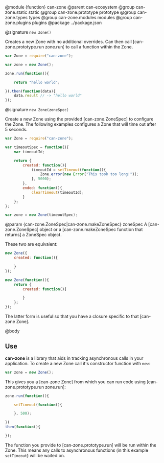 @module {function} can-zone
@parent can-ecosystem
@group can-zone.static static
@group can-zone.prototype prototype
@group can-zone.types types
@group can-zone.modules modules
@group can-zone.plugins plugins
@package ../package.json

@signature `new Zone()`

Creates a new Zone with no additional overrides. Can then call [can-zone.prototype.run zone.run] to call a function within the Zone.

```js
var Zone = require("can-zone");

var zone = new Zone();

zone.run(function(){

	return "hello world";

}).then(function(data){
	data.result // -> "hello world"
});
```

@signature `new Zone(zoneSpec)`

Create a new Zone using the provided [can-zone.ZoneSpec] to configure the Zone. The following examples configures a Zone that will time out after 5 seconds.

```js
var Zone = require("can-zone");

var timeoutSpec = function(){
	var timeoutId;

	return {
		created: function(){
			timeoutId = setTimeout(function(){
				Zone.error(new Error("This took too long!"));
			}, 5000);
		},
		ended: function(){
			clearTimeout(timeoutId);
		}
	};
};

var zone = new Zone(timeoutSpec);
```

@param {can-zone.ZoneSpec|can-zone.makeZoneSpec} zoneSpec A [can-zone.ZoneSpec] object or a [can-zone.makeZoneSpec function that returns] a ZoneSpec object.

These two are equivalent:

```js
new Zone({
	created: function(){

	}
});

new Zone(function(){
	return {
		created: function(){

		}
	};
});
```

The latter form is useful so that you have a closure specific to that [can-zone Zone].

@body

## Use

**can-zone** is a library that aids in tracking asynchronous calls in your application. To create a new Zone call it's constructor function with `new`:

```js
var zone = new Zone();
```

This gives you a [can-zone Zone] from which you can run code using [can-zone.prototype.run zone.run]:

```js
zone.run(function(){

	setTimeout(function(){

	}, 500);

})
then(function(){

});
```

The function you provide to [can-zone.prototype.run] will be run within the Zone. This means any calls to asynchronous functions (in this example `setTimeout`)	will be waited on.
